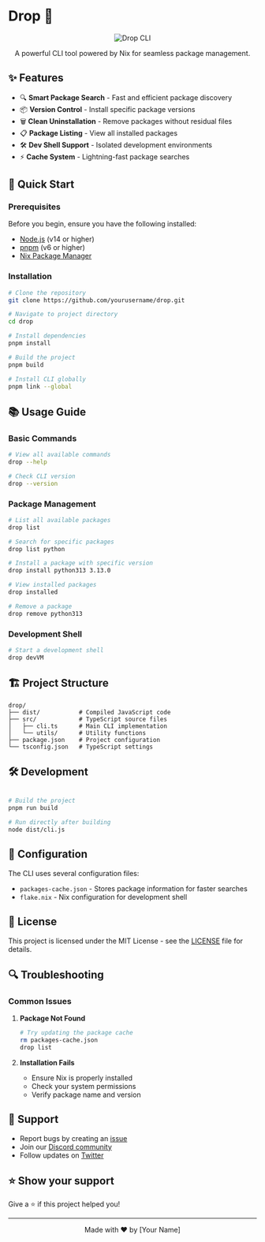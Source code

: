 # Drop 🚀

<div align="center">

![Drop CLI](https://your-banner-image-url.png)

A powerful CLI tool powered by Nix for seamless package management.

<!-- [![Version](https://img.shields.io/npm/v/drop)](https://npmjs.org/package/drop)
[![Downloads/week](https://img.shields.io/npm/dw/drop)](https://npmjs.org/package/drop)
[![License](https://img.shields.io/npm/l/drop)](https://github.com/yourusername/drop/blob/master/package.json) -->

</div>

## ✨ Features

- 🔍 **Smart Package Search** - Fast and efficient package discovery
- 📦 **Version Control** - Install specific package versions
- 🗑️ **Clean Uninstallation** - Remove packages without residual files
- 📋 **Package Listing** - View all installed packages
- 🛠️ **Dev Shell Support** - Isolated development environments
- ⚡ **Cache System** - Lightning-fast package searches

## 🚀 Quick Start

### Prerequisites

Before you begin, ensure you have the following installed:
- [Node.js](https://nodejs.org/) (v14 or higher)
- [pnpm](https://pnpm.io/) (v6 or higher)
- [Nix Package Manager](https://nixos.org/download.html)

### Installation

```bash
# Clone the repository
git clone https://github.com/yourusername/drop.git

# Navigate to project directory
cd drop

# Install dependencies
pnpm install

# Build the project
pnpm build

# Install CLI globally
pnpm link --global
```

## 📚 Usage Guide

### Basic Commands

```bash
# View all available commands
drop --help

# Check CLI version
drop --version
```

### Package Management

```bash
# List all available packages
drop list

# Search for specific packages
drop list python

# Install a package with specific version
drop install python313 3.13.0

# View installed packages
drop installed

# Remove a package
drop remove python313
```

### Development Shell

```bash
# Start a development shell
drop devVM
```

## 🏗️ Project Structure

```
drop/
├── dist/           # Compiled JavaScript code
├── src/            # TypeScript source files
│   ├── cli.ts      # Main CLI implementation
│   └── utils/      # Utility functions
├── package.json    # Project configuration
└── tsconfig.json   # TypeScript settings
```

## 🛠️ Development

```bash

# Build the project
pnpm run build

# Run directly after building
node dist/cli.js
```

## 📝 Configuration

The CLI uses several configuration files:
- `packages-cache.json` - Stores package information for faster searches
- `flake.nix` - Nix configuration for development shell

## 📜 License

This project is licensed under the MIT License - see the [LICENSE](LICENSE) file for details.

## 🔍 Troubleshooting

### Common Issues

1. **Package Not Found**
   ```bash
   # Try updating the package cache
   rm packages-cache.json
   drop list
   ```

2. **Installation Fails**
   - Ensure Nix is properly installed
   - Check your system permissions
   - Verify package name and version

## 📮 Support

- Report bugs by creating an [issue](https://github.com/yourusername/drop/issues)
- Join our [Discord community](https://discord.gg/your-invite)
- Follow updates on [Twitter](https://twitter.com/your-handle)

## ⭐ Show your support

Give a ⭐️ if this project helped you!

---

<div align="center">
Made with ❤️ by [Your Name]
</div>